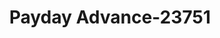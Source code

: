 ---
f_zip-code: 90232
f_state-code: CA
title: Payday Advance-23751
f_phone: 310-558-8433
f_city-only: Culver City
f_address: 10404 Venice Boulevard Culver City
f_location-unique-id: '23751'
slug: payday-advance-23751
updated-on: '2024-05-30T13:46:58.046Z'
created-on: '2024-05-30T13:36:59.803Z'
published-on: '2024-05-30T13:54:32.469Z'
f_city-state: cms/city/culver-city-ca.md
f_company: cms/company/payday-advance.md
f_state: cms/state/california.md
layout: '[payday-loan].html'
tags: payday-loan
---